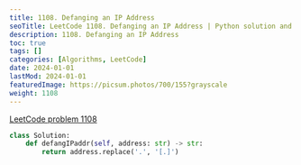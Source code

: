 ```yaml
---
title: 1108. Defanging an IP Address
seoTitle: LeetCode 1108. Defanging an IP Address | Python solution and explanation
description: 1108. Defanging an IP Address
toc: true
tags: []
categories: [Algorithms, LeetCode]
date: 2024-01-01
lastMod: 2024-01-01
featuredImage: https://picsum.photos/700/155?grayscale
weight: 1108
---
```


[LeetCode problem 1108](https://leetcode.com/problems/defanging-an-ip-address/)

```python
class Solution:
    def defangIPaddr(self, address: str) -> str:
        return address.replace('.', '[.]')

```
